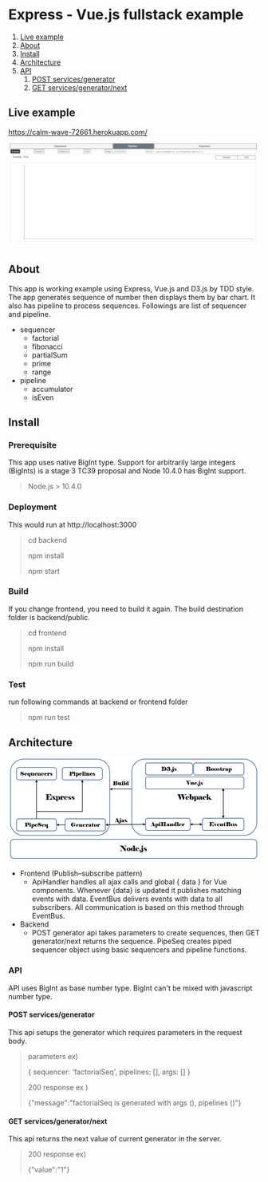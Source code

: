 # Express - Vue.js fullstack example
1. [Live example](#Live)
1. [About](#About)
1. [Install](#Install)
1. [Architecture](#Architecture)
1. [API](#API)
    1. [POST services/generator](#post)
    2. [GET services/generator/next](#get)
  
## Live example <a name="Live"></a>
https://calm-wave-72661.herokuapp.com/
![demo.gif](./img/demo.gif)
## About <a name="About"></a>
This app is working example using Express, Vue.js and D3.js by TDD style. The app generates sequence of number 
then displays them by bar chart. It also has pipeline to process sequences. Followings are list of sequencer and pipeline.

- sequencer
  - factorial
  - fibonacci
  - partialSum
  - prime
  - range
- pipeline
  - accumulator
  - isEven
    
## Install <a name="Install"></a>
### Prerequisite </a>
This app uses native BigInt type. Support for arbitrarily large integers (BigInts) is a stage 3 TC39 proposal and Node 10.4.0 has BigInt support. 
> Node.js  > 10.4.0
### Deployment
This would run at http://localhost:3000
> cd backend
>
> npm install
>
> npm start

### Build 
If you change frontend, you need to build it again. The build destination folder is backend/public.
> cd frontend
> 
> npm install
>
> npm run build

### Test
run following commands at backend or frontend folder
> npm run test

## Architecture <a name="Architecture"></a>
![Architecture.png](./img/Architecture.png)

- Frontend (Publish–subscribe pattern)
  - ApiHandler handles all ajax calls and global { data } for Vue components. Whenever {data} is updated it publishes
matching events with data. EventBus delivers events with data to all subscribers. 
All communication is based on this method through EventBus.    
- Backend
  - POST generator api takes parameters to create sequences, then GET generator/next returns the sequence. PipeSeq creates piped sequencer object using basic sequencers and pipeline functions.
  

### API <a name="API"></a>
API uses BigInt as base number type. BigInt can't be mixed with javascript number type.
#### POST services/generator <a name="post"></a>
This api setups the generator which requires parameters in the request body.
> parameters ex)
>
> { sequencer: 'factorialSeq', pipelines: [], args: [] }
>
> 200 response ex )
>
> {"message":"factorialSeq is generated with args (), pipelines ()"}

#### GET services/generator/next <a name="get"></a>
This api returns the next value of current generator in the server. 
> 200 response ex) 
> 
> {"value":"1"}
